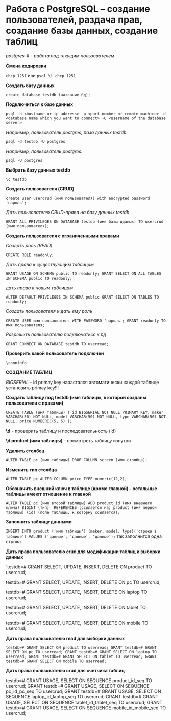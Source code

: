 Работа с PostgreSQL – создание пользователей, раздача прав, создание базы данных, создание таблиц
=================================================================================================

*postgres-# - работа под текущим пользователем* 

**Смена кодировки**

  `chcp 1251` или
  `psql \! chcp 1251`


**Создать базу данных**

`create database testdb (название бд);`


**Подключиться к базе данных**

`psql -h <hostname or ip address> -p <port number of remote machine> -d <database name which you want to connect> -U <username of the database server>`
  
*Например, пользователь postgres, база данных testdb:*

`psql -d testdb -U postgres`

*Например, пользователь postgres:*

`psql -U postgres`


**Выбрать базу данных testdb**

`\c testdb`


**Создать пользователя (CRUD)**

`create user usercrud (имя пользователя) with encrypted password 'пароль';`


*Дать пользователю CRUD-права на базу данных testdb*

`GRANT ALL PRIVILEGES ON DATABASE testdb (имя базы дданых) TO usercrud (имя пользователя);`

**Создать пользователя c ограниченными правами**

*Создать роль (READ)*

`CREATE ROLE readonly;`


*Дать права к существующим таблицам*

`GRANT USAGE ON SCHEMA public TO readonly;
GRANT SELECT ON ALL TABLES IN SCHEMA public TO readonly;`


*дать права к новым таблицам*

`ALTER DEFAULT PRIVILEGES IN SCHEMA public GRANT SELECT ON TABLES TO readonly;`


*Создать пользователя и дать ему роль*

`CREATE USER имя пользователя WITH PASSWORD 'пароль';
GRANT readonly TO имя пользователя;`


*Разрешить пользователю подключаться к бд*

`GRANT CONNECT ON DATABASE testdb TO userread;`


**Проверить какой пользователь подключен**

`\conninfo`


**СОЗДАНИЕ ТАБЛИЦ**

*BIGSERIAL* - id primay key нарастался автоматически
каждой таблице установить primay key!!!


**Создать таблицу под testdb (имя таблицы, в которой созданы пользователи с правами)**

`CREATE TABLE (имя таблицы) (
id BIGSERIAL NOT NULL PRIMARY KEY,
maker VARCHAR(50) NOT NULL,
model VARCHAR(50) NOT NULL,
type VARCHAR(50) NOT NULL,
price NUMBERIC(5, 5)
);`


**\d** - проверить таблицу и последовательность (id)

**\d product (имя таблицы)** - посмотреть таблицу изнутри


**Удалить столбец**

`ALTER TABLE pc (имя таблицы) DROP COLUMN screen (имя столбца);`


**Изменить тип столбца**

`ALTER TABLE pc ALTER COLUMN price TYPE numeric(12,2);`


**Обозначить внешний ключ в таблице (кроме главной) - остальные таблицы имеют отношение к главной**

`ALTER TABLE pc (имя второй таблицы) ADD product_id (имя внешнего ключа) BIGINT (тип) 
REFERENCES (ссылается на) product (имя первой таблицы) (id) (поле таблицы, к которму ссылается);`


**Заполнить таблицу данными**

`INSERT INTO product ('имя таблицы') (maker, model, type)('строки в таблице') VALUES ('данные', 'данные', 'данные');`
так заполнится одна строка 


**Дать права пользователю crud для модификации таблиц и выборки данных**

`testdb=# GRANT SELECT, UPDATE, INSERT, DELETE ON product TO usercrud;

testdb=# GRANT SELECT, UPDATE, INSERT, DELETE ON pc TO usercrud;

testdb=# GRANT SELECT, UPDATE, INSERT, DELETE ON laptop TO usercrud;

testdb=# GRANT SELECT, UPDATE, INSERT, DELETE ON tablet TO usercrud;

testdb=# GRANT SELECT, UPDATE, INSERT, DELETE ON mobile TO usercrud;`


**Дать права пользователю read для выборки данных**

`testdb=# GRANT SELECT ON product TO userread;
GRANT
testdb=# GRANT SELECT ON pc TO userread;
GRANT
testdb=# GRANT SELECT ON laptop TO userread;
GRANT
testdb=# GRANT SELECT ON tablet TO userread;
GRANT
testdb=# GRANT SELECT ON mobile TO userread;`


**Дать права пользователю crud для счетчика таблиц**

testdb=# GRANT USAGE, SELECT ON SEQUENCE product_id_seq TO usercrud;
GRANT
testdb=# GRANT USAGE, SELECT ON SEQUENCE pc_id_pc_seq TO usercrud;
GRANT
testdb=# GRANT USAGE, SELECT ON SEQUENCE laptop_id_laptop_seq TO usercrud;
GRANT
testdb=# GRANT USAGE, SELECT ON SEQUENCE tablet_id_tablet_seq TO usercrud;
GRANT
testdb=# GRANT USAGE, SELECT ON SEQUENCE mobile_id_mobile_seq TO usercrud;
